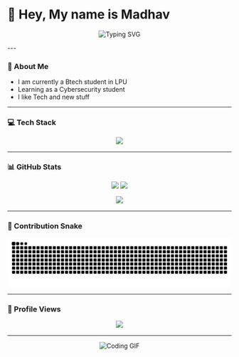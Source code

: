 # 👋 Hey, My name is Madhav  

<p align="center">
  <img src="https://readme-typing-svg.demolab.com?font=Fira+Code&pause=1000&color=6AF7EB&center=true&vCenter=true&width=500&lines=Welcome+to+My+Personal+Repository" alt="Typing SVG" />
</p>
---

### 🚀 About Me
- I am currently a Btech student in LPU
- Learning as a Cybersecurity student
- I like Tech and new stuff

---

### 💻 Tech Stack
<p align="center">
  <img src="https://skillicons.dev/icons?i=python,tensorflow,pytorch,git,github,vscode,linux" />
</p>

---

### 📊 GitHub Stats
<p align="center">
  <img height="150" src="https://github-readme-stats.vercel.app/api?username=Crimson-blue&show_icons=true&theme=radical" />
  <img height="150" src="https://github-readme-streak-stats.herokuapp.com/?user=Crimson-blue&theme=radical" />
</p>

<p align="center">
  <img height="150" src="https://github-readme-stats.vercel.app/api/top-langs/?username=Crimson-blue&layout=compact&theme=radical" />
</p>

---

### 🐍 Contribution Snake
![Snake animation](https://raw.githubusercontent.com/Crimson-blue/Crimson-blue/output/github-contribution-grid-snake.svg)

---

### 👀 Profile Views
<p align="center">
  <img src="https://komarev.com/ghpvc/?username=Crimson-blue&color=blue&style=flat-square">
</p>

---

<p align="center">
  <img src="https://media.giphy.com/media/qgQUggAC3Pfv687qPC/giphy.gif" width="400" alt="Coding GIF">
</p>
